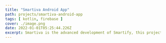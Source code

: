 ```yaml
---
title: "Smartiva Android App"
path: projects/smartiva-android-app
tags: [ kotlin, firebase ]
cover: ./image.png
date: 2022-01-01T05:25:44.226Z
excerpt: Smartiva is the advanced development of Smartify, this project is developed with new design but has the same basis with Smartify. Smartiva is developed using Kotlin language and MVVM architecture. Smartiva uses Firebase to handle database and microservice requirements.
---
```


